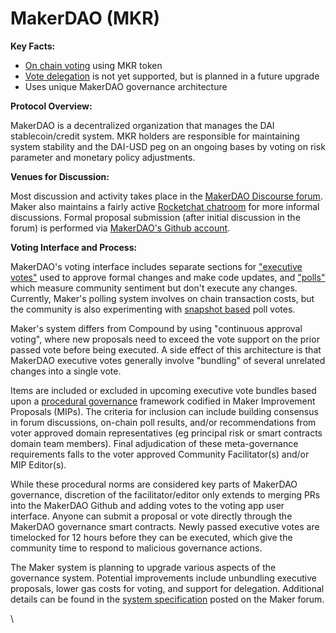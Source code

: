 # MakerDAO (MKR)

**Key Facts:**

* [On chain voting](https://tally.document360.io/docs/en/on-chain-vs-off-chain-voting) using MKR token
* [Vote delegation](https://tally.document360.io/docs/en/vote-delegation) is not yet supported, but is planned in a future upgrade
* Uses unique MakerDAO governance architecture

**Protocol Overview:**

MakerDAO is a decentralized organization that manages the DAI stablecoin/credit system. MKR holders are responsible for maintaining system stability and the DAI-USD peg on an ongoing bases by voting on risk parameter and monetary policy adjustments.

**Venues for Discussion:**

Most discussion and activity takes place in the [MakerDAO Discourse forum](https://forum.makerdao.com/). Maker also maintains a fairly active [Rocketchat chatroom](https://chat.makerdao.com/channel/general) for more informal discussions. Formal proposal submission (after initial discussion in the forum) is performed via [MakerDAO's Github account](https://github.com/makerdao/community/tree/master/governance).

**Voting Interface and Process:**

MakerDAO's voting interface includes separate sections for ["executive votes"](https://vote.makerdao.com/) used to approve formal changes and make code updates, and ["polls"](https://vote.makerdao.com/polling) which measure community sentiment but don't execute any changes. Currently, Maker's polling system involves on chain transaction costs, but the community is also experimenting with [snapshot based](https://snapshot.page/#/maker) poll votes.

Maker's system differs from Compound by using "continuous approval voting", where new proposals need to exceed the vote support on the prior passed vote before being executed. A side effect of this architecture is that MakerDAO executive votes generally involve "bundling" of several unrelated changes into a single vote.

Items are included or excluded in upcoming executive vote bundles based upon a [procedural governance](https://tally.document360.io/docs/en/procedural-soft-governance) framework codified in Maker Improvement Proposals (MIPs). The criteria for inclusion can include building consensus in forum discussions, on-chain poll results, and/or recommendations from voter approved domain representatives (eg principal risk or smart contracts domain team members). Final adjudication of these meta-governance requirements falls to the voter approved Community Facilitator(s) and/or MIP Editor(s).

While these procedural norms are considered key parts of MakerDAO governance, discretion of the facilitator/editor only extends to merging PRs into the MakerDAO Github and adding votes to the voting app user interface. Anyone can submit a proposal or vote directly through the MakerDAO governance smart contracts. Newly passed executive votes are timelocked for 12 hours before they can be executed, which give the community time to respond to malicious governance actions.

The Maker system is planning to upgrade various aspects of the governance system. Potential improvements include unbundling executive proposals, lower gas costs for voting, and support for delegation. Additional details can be found in the [system specification](https://forum.makerdao.com/t/mip26-dssgov-governance-contract-redesign/4589) posted on the Maker forum.

\
